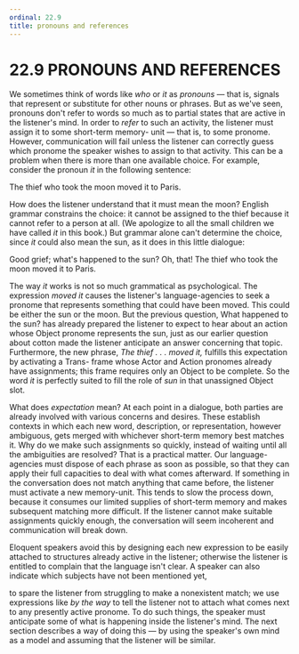 ```yaml
---
ordinal: 22.9
title: pronouns and references
---
```


# 22.9 PRONOUNS AND REFERENCES 

<p>We sometimes think of words like <em>who</em> or <em>it</em> as <em>pronouns</em> &mdash; that is, signals that represent or substitute for other nouns or phrases. But as we've seen, pronouns don't refer to words so much as to partial states that are active in the listener's mind. In order to <em>refer</em> to such an activity, the listener must assign it to some short-term memory- unit &mdash; that is, to some pronome. However, communication will fail unless the listener can correctly guess which pronome the speaker wishes to assign to that activity. This can be a problem when there is more than one available choice. For example, consider the pronoun <em>it</em> in the following sentence:</p>
<p>The thief who took the moon moved it to Paris.</p>
<p>How does the listener understand that it must mean the moon? English grammar constrains the choice: it cannot be assigned to the thief because it cannot refer to a person at all. (We apologize to all the small children we have called <em>it</em> in this book.) But grammar alone can't determine the choice, since <em>it</em> could also mean the sun, as it does in this little dialogue:</p>
<p>Good grief; what's happened to the sun? Oh, that! The thief who took the moon moved it to Paris.</p>
<p>The way <em>it</em> works is not so much grammatical as psychological. The expression <em>moved it</em> causes the listener's language-agencies to seek a pronome that represents something that could have been moved. This could be either the sun or the moon. But the previous question, What happened to the sun? has already prepared the listener to expect to hear about an action whose Object pronome represents the sun, just as our earlier question about cotton made the listener anticipate an answer concerning that topic. Furthermore, the new phrase, <em>The thief . . . moved it,</em> fulfills this expectation by activating a Trans- frame whose Actor and Action pronomes already have assignments; this frame requires only an Object to be complete. So the word <em>it</em> is perfectly suited to fill the role of <em>sun</em> in that unassigned Object slot.</p>
<p>What does <em>expectation</em> mean? At each point in a dialogue, both parties are already involved with various concerns and desires. These establish contexts in which each new word, description, or representation, however ambiguous, gets merged with whichever short-term memory best matches it. Why do we make such assignments so quickly, instead of waiting until all the ambiguities are resolved? That is a practical matter. Our language-agencies must dispose of each phrase as soon as possible, so that they can apply their full capacities to deal with what comes afterward. If something in the conversation does not match anything that came before, the listener must activate a new memory-unit. This tends to slow the process down, because it consumes our limited supplies of short-term memory and makes subsequent matching more difficult. If the listener cannot make suitable assignments quickly enough, the conversation will seem incoherent and communication will break down.</p>
<p>Eloquent speakers avoid this by designing each new expression to be easily attached to structures already active in the listener; otherwise the listener is entitled to complain that the language isn't clear. A speaker can also indicate which subjects have not been mentioned yet,</p>
<p>to spare the listener from struggling to make a nonexistent match; we use expressions like <em>by the way</em> to tell the listener not to attach what comes next to any presently active pronome. To do such things, the speaker must anticipate some of what is happening inside the listener's mind. The next section describes a way of doing this &mdash; by using the speaker's own mind as a model and assuming that the listener will be similar.</p>